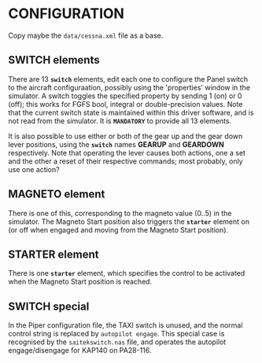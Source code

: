 # CONFIGURATION

Copy maybe the `data/cessna.xml` file as a base.

## SWITCH elements

There are 13 **`switch`** elements, edit each one to configure the Panel switch to the aircraft configuraation, possibly using the 'properties' window in the simulator. A switch toggles the specified property by sending 1 (on) or 0 (off); this works for FGFS bool, integral or double-precision values. Note that the current switch state is maintained within this driver software, and is not read from the simulator. It is **`MANDATORY`** to provide all 13 elements.

It is also possible to use either or both of the gear up and the gear down lever positions, using the **`switch`** names **GEARUP** and **GEARDOWN** respectively. Note that operating the lever causes both actions, one a set and the other a reset of their respective commands; most probably, only use one action?

## MAGNETO element

There is one of this, corresponding to the magneto value (0..5) in the simulator. The Magneto Start position also triggers the **`starter`** element on (or off when engaged and moving from the Magneto Start position).

## STARTER element

There is one **`starter`** element, which specifies the control to be activated when the Magneto Start position is reached.


## SWITCH special

In the Piper configuration file, the TAXI switch is unused, and the normal control string is replaced by `autopilot engage`. This special case is recognised by the `saitekswitch.nas` file, and operates the autopilot engage/disengage for KAP140 on PA28-116. 
